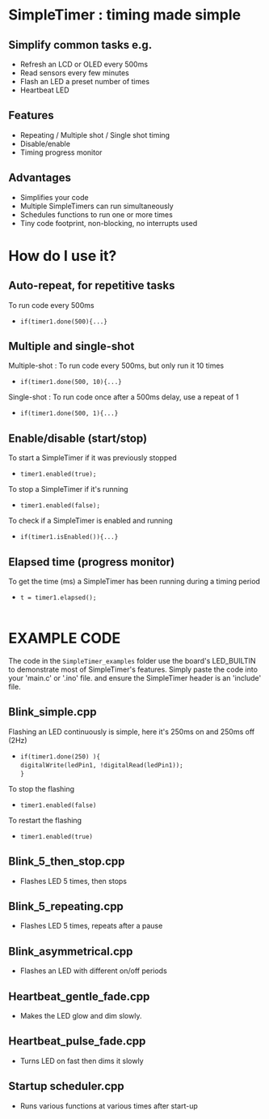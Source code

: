 # SimpleTimer : timing made simple
## Simplify common tasks e.g.
* Refresh an LCD or OLED every 500ms
* Read sensors every few minutes
* Flash an LED a preset number of times
* Heartbeat LED
## Features
* Repeating / Multiple shot / Single shot timing
* Disable/enable
* Timing progress monitor
## Advantages
* Simplifies your code
* Multiple SimpleTimers can run simultaneously
* Schedules functions to run one or more times
* Tiny code footprint, non-blocking, no interrupts used
# How do I use it?
## Auto-repeat, for repetitive tasks<br>
To run code every 500ms<br>
* `if(timer1.done(500){...}`<br>
## Multiple and single-shot
Multiple-shot : To run code every 500ms, but only run it 10 times<br>
* `if(timer1.done(500, 10){...}`

Single-shot : To run code once after a 500ms delay, use a repeat of 1<br>
* `if(timer1.done(500, 1){...}`<br>

## Enable/disable (start/stop)
To start a SimpleTimer if it was previously stopped<br>
* `timer1.enabled(true);`<br>

To stop a SimpleTimer if it's running<br>
* `timer1.enabled(false);`

To check if a SimpleTimer is enabled and running<br>
* `if(timer1.isEnabled()){...}`<br>
## Elapsed time (progress monitor)
To get the time (ms) a SimpleTimer has been running during a timing period

* `t = timer1.elapsed();`<br><br>
# EXAMPLE CODE
The code in the `SimpleTimer_examples` folder use the board's LED_BUILTIN to demonstrate most of SimpleTimer's features. Simply paste the code into your 'main.c' or '.ino' file. and ensure the SimpleTimer header is an 'include' file.
## Blink_simple.cpp
Flashing an LED continuously is simple, here it's 250ms on and 250ms off (2Hz)<br>
* `if(timer1.done(250) ){`<br>
`digitalWrite(ledPin1, !digitalRead(ledPin1));`<br>
`}`<br>

To stop the flashing
* `timer1.enabled(false)`

To restart the flashing
* `timer1.enabled(true)`

## Blink_5_then_stop.cpp
* Flashes LED 5 times, then stops<br>
## Blink_5_repeating.cpp 
* Flashes LED 5 times, repeats after a pause<br>
## Blink_asymmetrical.cpp
* Flashes an LED with different on/off periods
## Heartbeat_gentle_fade.cpp
* Makes the LED glow and dim slowly.
## Heartbeat_pulse_fade.cpp
* Turns LED on fast then dims it slowly
## Startup scheduler.cpp
* Runs various functions at various times after start-up
